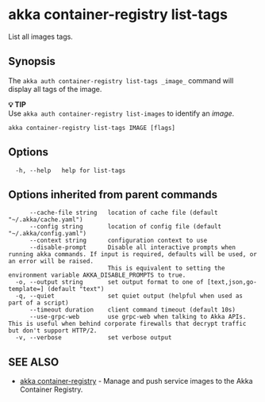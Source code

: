 # akka container-registry list-tags

List all images tags.

## Synopsis

The `akka auth container-registry list-tags _image_` command will display all tags of the image.

**💡 TIP**\
Use `akka auth container-registry list-images` to identify an _image_.

```
akka container-registry list-tags IMAGE [flags]
```

## Options

```
  -h, --help   help for list-tags
```

## Options inherited from parent commands

```
      --cache-file string   location of cache file (default "~/.akka/cache.yaml")
      --config string       location of config file (default "~/.akka/config.yaml")
      --context string      configuration context to use
      --disable-prompt      Disable all interactive prompts when running akka commands. If input is required, defaults will be used, or an error will be raised.
                            This is equivalent to setting the environment variable AKKA_DISABLE_PROMPTS to true.
  -o, --output string       set output format to one of [text,json,go-template=] (default "text")
  -q, --quiet               set quiet output (helpful when used as part of a script)
      --timeout duration    client command timeout (default 10s)
      --use-grpc-web        use grpc-web when talking to Akka APIs. This is useful when behind corporate firewalls that decrypt traffic but don't support HTTP/2.
  -v, --verbose             set verbose output
```

## SEE ALSO

* [akka container-registry](akka_container-registry.html)	 - Manage and push service images to the Akka Container Registry.
